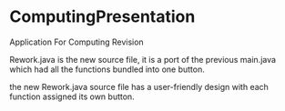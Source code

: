 # ComputingPresentation
Application For Computing Revision


Rework.java is the new source file, 
it is a port of the previous main.java which had all the functions bundled into one button.

the new Rework.java source file has a user-friendly design with each function assigned its own button.
